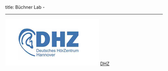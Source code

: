 title: Büchner Lab - 
***

![DHZ](buechner/DHZ.png) 
[DHZ](http://www.hoerzentrum-hannover.de/index.php?id=1)
